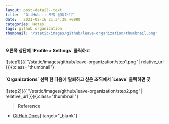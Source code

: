 ```yaml
---
layout: post-detail--text
title:  "GitHub :: 조직 탈퇴하기"
date:   2021-02-16 21:34:39 +0900
categories: Notes
tags: github organization
thumbnail: '/static/images/github/leave-organization/thumbnail.png'
---
```


<div markdown="1" class="stepper text">
<h4 markdown="1" data-step="1" class="title">
    오른쪽 상단에 `Profile > Settings` 클릭하고
</h4>
![step1]({{ "/static/images/github/leave-organization/step1.png"| relative_url }}){:class="thumbnail"}
</div>

<div markdown="1" class="stepper text mt-3 mb-4">
<h4 markdown="1" data-step="2" class="title">
    `Organizations` 선택 한 다음에 탈퇴하고 싶은 조직에서 `Leave` 클릭하면 끗
</h4>
![step2]({{ "/static/images/github/leave-organization/step2.png"| relative_url }}){:class="thumbnail"}
</div>



> **Reference**  
* [GitHub Docs](https://docs.github.com/en/github/setting-up-and-managing-your-github-user-account/removing-yourself-from-an-organization){:target="_blank"}

